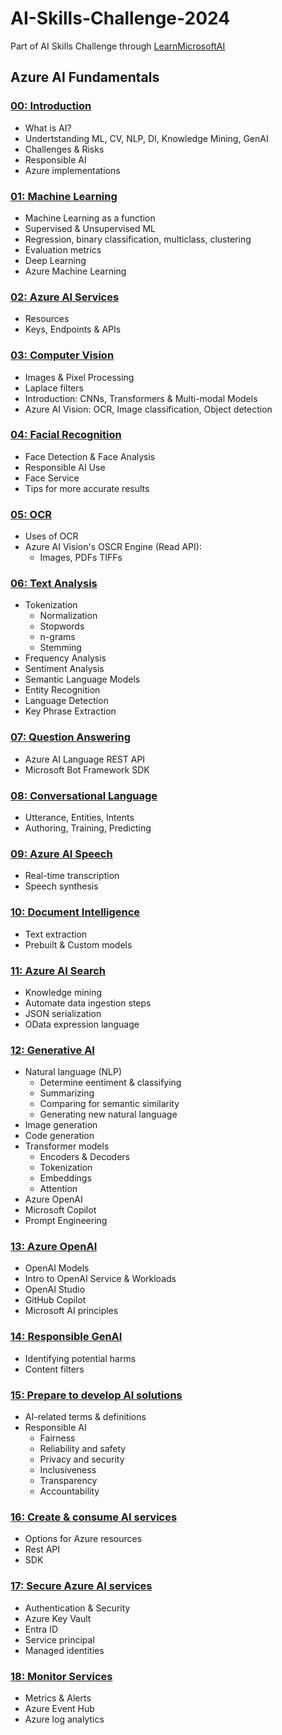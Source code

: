 # AI-Skills-Challenge-2024
Part of AI Skills Challenge through [LearnMicrosoftAI](https://learn.microsoft.com/)

## Azure AI Fundamentals
### [00: Introduction](<Azure AI Fundamentals/00_introduction.ipynb>)
- What is AI?
- Undertstanding ML, CV, NLP, DI, Knowledge Mining, GenAI
- Challenges & Risks
- Responsible AI
- Azure implementations

### [01: Machine Learning](<Azure AI Fundamentals/01_fundamentals_of_ml.ipynb>)
- Machine Learning as a function
- Supervised & Unsupervised ML
- Regression, binary classification, multiclass, clustering
- Evaluation metrics
- Deep Learning
- Azure Machine Learning

### [02: Azure AI Services](<Azure AI Fundamentals/02_fundamental_azure_ai_services.ipynb>)
- Resources
- Keys, Endpoints & APIs

### [03: Computer Vision](<Azure AI Fundamentals/03_computer_vision.ipynb>)
- Images & Pixel Processing
- Laplace filters
- Introduction: CNNs, Transformers & Multi-modal Models
- Azure AI Vision: OCR, Image classification, Object detection

### [04: Facial Recognition](<Azure AI Fundamentals/04_facial_recognition.ipynb>)
- Face Detection & Face Analysis
- Responsible AI Use
- Face Service
- Tips for more accurate results

### [05: OCR](<Azure AI Fundamentals/05_OCR.ipynb>)
- Uses of OCR
- Azure AI Vision's OSCR Engine (Read API):
    - Images, PDFs TIFFs

### [06: Text Analysis](<Azure AI Fundamentals/06_text_analysis.ipynb>)
- Tokenization
    - Normalization
    - Stopwords
    - n-grams
    - Stemming
- Frequency Analysis
- Sentiment Analysis
- Semantic Language Models
- Entity Recognition
- Language Detection
- Key Phrase Extraction

### [07: Question Answering](<Azure AI Fundamentals/07_question_answering.ipynb>)
- Azure AI Language REST API
- Microsoft Bot Framework SDK

### [08: Conversational Language](<Azure AI Fundamentals/08_conversational_language.ipynb>)
- Utterance, Entities, Intents
- Authoring, Training, Predicting

### [09: Azure AI Speech](<Azure AI Fundamentals/09_auzre_ai_speech.ipynb>)
- Real-time transcription
- Speech synthesis

### [10: Document Intelligence](<Azure AI Fundamentals/10_document_intelligence.ipynb>)
- Text extraction
- Prebuilt & Custom models

### [11: Azure AI Search](<Azure AI Fundamentals/11_azure_ai_search.ipynb>)
- Knowledge mining
- Automate data ingestion steps
- JSON serialization
- OData expression language

### [12: Generative AI](<Azure AI Fundamentals/12_generative_ai.ipynb>)
- Natural language (NLP)
    - Determine eentiment & classifying
    - Summarizing
    - Comparing for semantic similarity
    - Generating new natural language
- Image generation
- Code generation
- Transformer models
    - Encoders & Decoders
    - Tokenization
    - Embeddings
    - Attention
- Azure OpenAI
- Microsoft Copilot
- Prompt Engineering

### [13: Azure OpenAI](<Azure AI Fundamentals/13_azure_openai.ipynb>)
- OpenAI Models
- Intro to OpenAI Service & Workloads
- OpenAI Studio
- GitHub Copilot
- Microsoft AI principles

### [14: Responsible GenAI](<Azure AI Fundamentals/14_responsible_genai.ipynb>)
- Identifying potential harms
- Content filters

### [15: Prepare to develop AI solutions](<Azure AI Fundamentals/15_prepare_to_dev_on_Azure.ipynb>)
- AI-related terms & definitions
- Responsible AI
    - Fairness
    - Reliability and safety
    - Privacy and security
    - Inclusiveness
    - Transparency
    - Accountability

### [16: Create & consume AI services](<Azure AI Fundamentals/16_create_consume.ipynb>)
- Options for Azure resources
- Rest API
- SDK

### [17: Secure Azure AI services](<Azure AI Fundamentals/17_secure_azure.ipynb>)
- Authentication & Security
- Azure Key Vault
- Entra ID
- Service principal
- Managed identities

### [18: Monitor Services](<Azure AI Fundamentals/18_monitor.ipynb>)
- Metrics & Alerts
- Azure Event Hub
- Azure log analytics